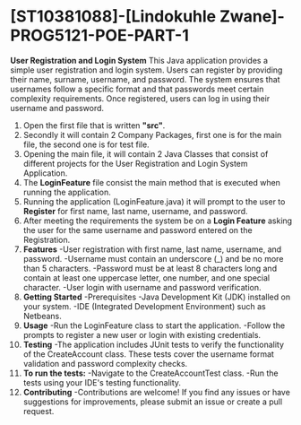 # [ST10381088]-[Lindokuhle Zwane]-PROG5121-POE-PART-1
**User Registration and Login System** 
This Java application provides a simple user registration and login system. Users can register by providing their name, surname, username, and password. 
The system ensures that usernames follow a specific format and that passwords meet certain complexity requirements. Once registered, users can log in using their username and password.
1. Open the first file that is written **"src"**.
2. Secondly it will contain 2 Company Packages, first one is for the main file, the second one is for test file.
3. Opening the main file, it will contain 2 Java Classes that consist of different projects for the User Registration and Login System Application.
4. The **LoginFeature** file consist the main method that is executed when running the application.
5. Running the application (LoginFeature.java) it will prompt to the user to **Register** for first name, last name, username, and password.
6. After meeting the requirements the system be on a **Login Feature** asking the user for the same username and password entered on the Registration.
7. **Features**
-User registration with first name, last name, username, and password.
-Username must contain an underscore (_) and be no more than 5 characters.
-Password must be at least 8 characters long and contain at least one uppercase letter, one number, and one special character.
-User login with username and password verification.
8. **Getting Started**
-Prerequisites
-Java Development Kit (JDK) installed on your system.
-IDE (Integrated Development Environment) such as Netbeans.
9. **Usage**
-Run the LoginFeature class to start the application.
-Follow the prompts to register a new user or login with existing credentials.
10. **Testing**
-The application includes JUnit tests to verify the functionality of the CreateAccount class. These tests cover the username format validation and password complexity checks.
11. **To run the tests:**
-Navigate to the CreateAccountTest class.
-Run the tests using your IDE's testing functionality.
12. **Contributing**
-Contributions are welcome! If you find any issues or have suggestions for improvements, please submit an issue or create a pull request.
